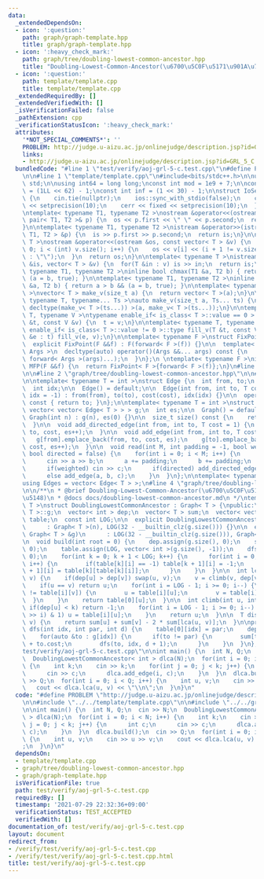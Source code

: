 ```yaml
---
data:
  _extendedDependsOn:
  - icon: ':question:'
    path: graph/graph-template.hpp
    title: graph/graph-template.hpp
  - icon: ':heavy_check_mark:'
    path: graph/tree/doubling-lowest-common-ancestor.hpp
    title: "Doubling-Lowest-Common-Ancestor(\u6700\u5C0F\u5171\u901A\u7956\u5148)"
  - icon: ':question:'
    path: template/template.cpp
    title: template/template.cpp
  _extendedRequiredBy: []
  _extendedVerifiedWith: []
  _isVerificationFailed: false
  _pathExtension: cpp
  _verificationStatusIcon: ':heavy_check_mark:'
  attributes:
    '*NOT_SPECIAL_COMMENTS*': ''
    PROBLEM: http://judge.u-aizu.ac.jp/onlinejudge/description.jsp?id=GRL_5_C
    links:
    - http://judge.u-aizu.ac.jp/onlinejudge/description.jsp?id=GRL_5_C
  bundledCode: "#line 1 \"test/verify/aoj-grl-5-c.test.cpp\"\n#define PROBLEM \"http://judge.u-aizu.ac.jp/onlinejudge/description.jsp?id=GRL_5_C\"\
    \n\n#line 1 \"template/template.cpp\"\n#include<bits/stdc++.h>\n\nusing namespace\
    \ std;\n\nusing int64 = long long;\nconst int mod = 1e9 + 7;\n\nconst int64 infll\
    \ = (1LL << 62) - 1;\nconst int inf = (1 << 30) - 1;\n\nstruct IoSetup {\n  IoSetup()\
    \ {\n    cin.tie(nullptr);\n    ios::sync_with_stdio(false);\n    cout << fixed\
    \ << setprecision(10);\n    cerr << fixed << setprecision(10);\n  }\n} iosetup;\n\
    \ntemplate< typename T1, typename T2 >\nostream &operator<<(ostream &os, const\
    \ pair< T1, T2 >& p) {\n  os << p.first << \" \" << p.second;\n  return os;\n\
    }\n\ntemplate< typename T1, typename T2 >\nistream &operator>>(istream &is, pair<\
    \ T1, T2 > &p) {\n  is >> p.first >> p.second;\n  return is;\n}\n\ntemplate< typename\
    \ T >\nostream &operator<<(ostream &os, const vector< T > &v) {\n  for(int i =\
    \ 0; i < (int) v.size(); i++) {\n    os << v[i] << (i + 1 != v.size() ? \" \"\
    \ : \"\");\n  }\n  return os;\n}\n\ntemplate< typename T >\nistream &operator>>(istream\
    \ &is, vector< T > &v) {\n  for(T &in : v) is >> in;\n  return is;\n}\n\ntemplate<\
    \ typename T1, typename T2 >\ninline bool chmax(T1 &a, T2 b) { return a < b &&\
    \ (a = b, true); }\n\ntemplate< typename T1, typename T2 >\ninline bool chmin(T1\
    \ &a, T2 b) { return a > b && (a = b, true); }\n\ntemplate< typename T = int64\
    \ >\nvector< T > make_v(size_t a) {\n  return vector< T >(a);\n}\n\ntemplate<\
    \ typename T, typename... Ts >\nauto make_v(size_t a, Ts... ts) {\n  return vector<\
    \ decltype(make_v< T >(ts...)) >(a, make_v< T >(ts...));\n}\n\ntemplate< typename\
    \ T, typename V >\ntypename enable_if< is_class< T >::value == 0 >::type fill_v(T\
    \ &t, const V &v) {\n  t = v;\n}\n\ntemplate< typename T, typename V >\ntypename\
    \ enable_if< is_class< T >::value != 0 >::type fill_v(T &t, const V &v) {\n  for(auto\
    \ &e : t) fill_v(e, v);\n}\n\ntemplate< typename F >\nstruct FixPoint : F {\n\
    \  explicit FixPoint(F &&f) : F(forward< F >(f)) {}\n\n  template< typename...\
    \ Args >\n  decltype(auto) operator()(Args &&... args) const {\n    return F::operator()(*this,\
    \ forward< Args >(args)...);\n  }\n};\n \ntemplate< typename F >\ninline decltype(auto)\
    \ MFP(F &&f) {\n  return FixPoint< F >{forward< F >(f)};\n}\n#line 4 \"test/verify/aoj-grl-5-c.test.cpp\"\
    \n\n#line 2 \"graph/tree/doubling-lowest-common-ancestor.hpp\"\n\n#line 2 \"graph/graph-template.hpp\"\
    \n\ntemplate< typename T = int >\nstruct Edge {\n  int from, to;\n  T cost;\n\
    \  int idx;\n\n  Edge() = default;\n\n  Edge(int from, int to, T cost = 1, int\
    \ idx = -1) : from(from), to(to), cost(cost), idx(idx) {}\n\n  operator int()\
    \ const { return to; }\n};\n\ntemplate< typename T = int >\nstruct Graph {\n \
    \ vector< vector< Edge< T > > > g;\n  int es;\n\n  Graph() = default;\n\n  explicit\
    \ Graph(int n) : g(n), es(0) {}\n\n  size_t size() const {\n    return g.size();\n\
    \  }\n\n  void add_directed_edge(int from, int to, T cost = 1) {\n    g[from].emplace_back(from,\
    \ to, cost, es++);\n  }\n\n  void add_edge(int from, int to, T cost = 1) {\n \
    \   g[from].emplace_back(from, to, cost, es);\n    g[to].emplace_back(to, from,\
    \ cost, es++);\n  }\n\n  void read(int M, int padding = -1, bool weighted = false,\
    \ bool directed = false) {\n    for(int i = 0; i < M; i++) {\n      int a, b;\n\
    \      cin >> a >> b;\n      a += padding;\n      b += padding;\n      T c = T(1);\n\
    \      if(weighted) cin >> c;\n      if(directed) add_directed_edge(a, b, c);\n\
    \      else add_edge(a, b, c);\n    }\n  }\n};\n\ntemplate< typename T = int >\n\
    using Edges = vector< Edge< T > >;\n#line 4 \"graph/tree/doubling-lowest-common-ancestor.hpp\"\
    \n\n/**\n * @brief Doubling-Lowest-Common-Ancestor(\u6700\u5C0F\u5171\u901A\u7956\
    \u5148)\n * @docs docs/doubling-lowest-common-ancestor.md\n */\ntemplate< typename\
    \ T >\nstruct DoublingLowestCommonAncestor : Graph< T > {\npublic:\n  using Graph<\
    \ T >::g;\n  vector< int > dep;\n  vector< T > sum;\n  vector< vector< int > >\
    \ table;\n  const int LOG;\n\n  explicit DoublingLowestCommonAncestor(int n)\n\
    \      : Graph< T >(n), LOG(32 - __builtin_clz(g.size())) {}\n\n  explicit DoublingLowestCommonAncestor(const\
    \ Graph< T > &g)\n      : LOG(32 - __builtin_clz(g.size())), Graph< T >(g) {}\n\
    \n  void build(int root = 0) {\n    dep.assign(g.size(), 0);\n    sum.assign(g.size(),\
    \ 0);\n    table.assign(LOG, vector< int >(g.size(), -1));\n    dfs(root, -1,\
    \ 0);\n    for(int k = 0; k + 1 < LOG; k++) {\n      for(int i = 0; i < (int)table[k].size();\
    \ i++) {\n        if(table[k][i] == -1) table[k + 1][i] = -1;\n        else table[k\
    \ + 1][i] = table[k][table[k][i]];\n      }\n    }\n  }\n\n  int lca(int u, int\
    \ v) {\n    if(dep[u] > dep[v]) swap(u, v);\n    v = climb(v, dep[v] - dep[u]);\n\
    \    if(u == v) return u;\n    for(int i = LOG - 1; i >= 0; i--) {\n      if(table[i][u]\
    \ != table[i][v]) {\n        u = table[i][u];\n        v = table[i][v];\n    \
    \  }\n    }\n    return table[0][u];\n  }\n\n  int climb(int u, int k) {\n   \
    \ if(dep[u] < k) return -1;\n    for(int i = LOG - 1; i >= 0; i--) {\n      if((k\
    \ >> i) & 1) u = table[i][u];\n    }\n    return u;\n  }\n\n  T dist(int u, int\
    \ v) {\n    return sum[u] + sum[v] - 2 * sum[lca(u, v)];\n  }\n\nprivate:\n  void\
    \ dfs(int idx, int par, int d) {\n    table[0][idx] = par;\n    dep[idx] = d;\n\
    \    for(auto &to : g[idx]) {\n      if(to != par) {\n        sum[to] = sum[idx]\
    \ + to.cost;\n        dfs(to, idx, d + 1);\n      }\n    }\n  }\n};\n#line 6 \"\
    test/verify/aoj-grl-5-c.test.cpp\"\n\nint main() {\n  int N, Q;\n  cin >> N;\n\
    \  DoublingLowestCommonAncestor< int > dlca(N);\n  for(int i = 0; i < N; i++)\
    \ {\n    int k;\n    cin >> k;\n    for(int j = 0; j < k; j++) {\n      int c;\n\
    \      cin >> c;\n      dlca.add_edge(i, c);\n    }\n  }\n  dlca.build();\n  cin\
    \ >> Q;\n  for(int i = 0; i < Q; i++) {\n    int u, v;\n    cin >> u >> v;\n \
    \   cout << dlca.lca(u, v) << \"\\n\";\n  }\n}\n"
  code: "#define PROBLEM \"http://judge.u-aizu.ac.jp/onlinejudge/description.jsp?id=GRL_5_C\"\
    \n\n#include \"../../template/template.cpp\"\n\n#include \"../../graph/tree/doubling-lowest-common-ancestor.hpp\"\
    \n\nint main() {\n  int N, Q;\n  cin >> N;\n  DoublingLowestCommonAncestor< int\
    \ > dlca(N);\n  for(int i = 0; i < N; i++) {\n    int k;\n    cin >> k;\n    for(int\
    \ j = 0; j < k; j++) {\n      int c;\n      cin >> c;\n      dlca.add_edge(i,\
    \ c);\n    }\n  }\n  dlca.build();\n  cin >> Q;\n  for(int i = 0; i < Q; i++)\
    \ {\n    int u, v;\n    cin >> u >> v;\n    cout << dlca.lca(u, v) << \"\\n\"\
    ;\n  }\n}\n"
  dependsOn:
  - template/template.cpp
  - graph/tree/doubling-lowest-common-ancestor.hpp
  - graph/graph-template.hpp
  isVerificationFile: true
  path: test/verify/aoj-grl-5-c.test.cpp
  requiredBy: []
  timestamp: '2021-07-29 22:32:36+09:00'
  verificationStatus: TEST_ACCEPTED
  verifiedWith: []
documentation_of: test/verify/aoj-grl-5-c.test.cpp
layout: document
redirect_from:
- /verify/test/verify/aoj-grl-5-c.test.cpp
- /verify/test/verify/aoj-grl-5-c.test.cpp.html
title: test/verify/aoj-grl-5-c.test.cpp
---
```

